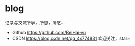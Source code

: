 # blog
记录与交流所学，所思，所感...
- Github https://github.com/BeiHai-yu
- CSDN   https://blog.csdn.net/qq_44774831
欢迎关注，star~
